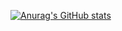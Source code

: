[![Anurag's GitHub stats](https://github-readme-stats.vercel.app/api?username=mmlvgx&theme=dracula)](https://github.com/anuraghazra/github-readme-stats)
